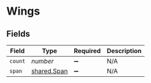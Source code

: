 # Wings


## Fields

| Field                                             | Type                                              | Required                                          | Description                                       |
| ------------------------------------------------- | ------------------------------------------------- | ------------------------------------------------- | ------------------------------------------------- |
| `count`                                           | *number*                                          | :heavy_minus_sign:                                | N/A                                               |
| `span`                                            | [shared.Span](../../../sdk/models/shared/span.md) | :heavy_minus_sign:                                | N/A                                               |